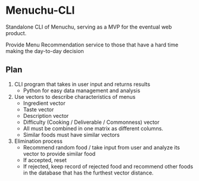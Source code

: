 # Menuchu-CLI

Standalone CLI of Menuchu, serving as a MVP for the eventual web product.

Provide Menu Recommendation service to those that have a hard time making the day-to-day decision

## Plan
1. CLI program that takes in user input and returns results
   - Python for easy data management and analysis
2. Use vectors to describe characteristics of menus
   - Ingredient vector
   - Taste vector
   - Description vector
   - Difficulty (Cooking / Deliverable / Commonness) vector
   - All must be combined in one matrix as different columns.
   - Similar foods must have similar vectors
3. Elimination process
   - Recommend random food / take input from user and analyze its vector to provide similar food
   - If accepted, reset
   - If rejected, keep record of rejected food and recommend other foods in the database that has the furthest vector distance.